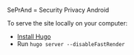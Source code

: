 SePrAnd = Security Privacy Android

To serve the site locally on your computer:

- [Install Hugo](https://gohugo.io/installation/)
- Run `hugo server --disableFastRender`
